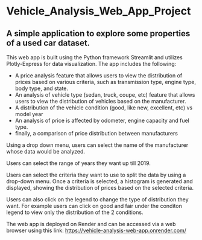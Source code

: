 # Vehicle_Analysis_Web_App_Project

## A simple application to explore some properties of a used car dataset.

This web app is built using the Python framework Streamlit and utilizes Plotly-Express for data visualization. The app includes the following:
- A price analysis feature that allows users to view the distribution of prices based on various criteria, such as transmission type, engine type, body type, and state. 
- An analysis of vehicle type (sedan, truck, coupe, etc) feature that allows users to view the distribution of vehicles based on the manufacturer.
- A distribution of the vehicle condition (good, like new, excellent, etc) vs model year
- An analysis of price is affected by odometer, engine capacity and fuel type. 
- finally, a comparison of price distribution between manufacturers 


Using a drop down menu, users can select the name of the manufacturer whose data would be analyzed.

Users can select the range of years they want up till 2019. 

Users can select the criteria they want to use to split the data by using a drop-down menu. Once a criteria is selected, a histogram is generated and displayed, showing the distribution of prices based on the selected criteria.

Users can also click on the legend to change the type of distribution they want. For example users can click on good and fair under the conditon legend to view only the distribution of the 2 conditions.  

The web app is deployed on Render and can be accessed via a web browser using this link: https://vehicle-analysis-web-app.onrender.com/
